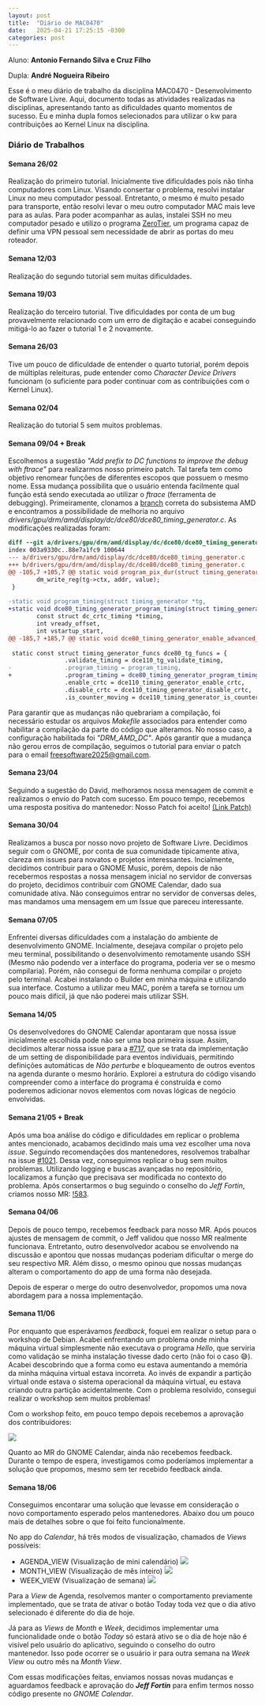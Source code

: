 ```yaml
---
layout: post
title:  "Diário de MAC0470"
date:   2025-04-21 17:25:15 -0300
categories: post
---
```


Aluno: **Antonio Fernando Silva e Cruz Filho**

Dupla: **André Nogueira Ribeiro**

Esse é o meu diário de trabalho da disciplina MAC0470 - Desenvolvimento de Software Livre. Aqui, documento todas as atividades realizadas na disciplinas, apresentando tanto as dificuldades quanto momentos de sucesso. Eu e minha dupla fomos selecionados para utilizar o kw para contribuições ao Kernel Linux na disciplina.


### **Diário de Trabalhos**

#### **Semana 26/02**

Realização do primeiro tutorial. Inicialmente tive dificuldades pois não tinha computadores com Linux. Visando consertar o problema, resolvi instalar Linux no meu computador pessoal. Entretanto, o mesmo é muito pesado para transporte, então resolvi levar o meu outro computador MAC mais leve para as aulas. Para poder acompanhar as aulas, instalei SSH no meu computador pesado e utilizo o programa [ZeroTier](https://www.zerotier.com/), um programa capaz de definir uma VPN pessoal sem necessidade de abrir as portas do meu roteador.

#### **Semana 12/03**

Realização do segundo tutorial sem muitas dificuldades.

#### **Semana 19/03**

Realização do terceiro tutorial. Tive dificuldades por conta de um bug provavelmente relacionado com um erro de digitação e acabei conseguindo mitigá-lo ao fazer o tutorial 1 e 2 novamente.

#### **Semana 26/03**

Tive um pouco de dificuldade de entender o quarto tutorial, porém depois de múltiplas releituras, pude entender como _Character Device Drivers_ funcionam (o suficiente para poder continuar com as contribuições com o Kernel Linux).

#### **Semana 02/04**

Realização do tutorial 5 sem muitos problemas.

#### **Semana 09/04 + Break**

Escolhemos a sugestão _"Add prefix to DC functions to improve the debug with ftrace"_ para realizarmos nosso primeiro patch. Tal tarefa tem como objetivo renomear funções de diferentes escopos que possuem o mesmo nome. Essa mudança possibilita que o usuário entenda facilmente qual função está sendo executada ao utilizar o *ftrace* (ferramenta de debugging). Primeiramente, clonamos a [branch](https://gitlab.freedesktop.org/agd5f/linux) correta do subsistema AMD e encontramos a possibilidade de melhoria no arquivo _drivers/gpu/drm/amd/display/dc/dce80/dce80_timing_generator.c_. As modificações realizadas foram:

```diff
diff --git a/drivers/gpu/drm/amd/display/dc/dce80/dce80_timing_generator.c b/drivers/gpu/drm/amd/display/dc/dce80/dce80_timing_generator.c
index 003a9330c..88e7a1fc9 100644
--- a/drivers/gpu/drm/amd/display/dc/dce80/dce80_timing_generator.c
+++ b/drivers/gpu/drm/amd/display/dc/dce80/dce80_timing_generator.c
@@ -105,7 +105,7 @@ static void program_pix_dur(struct timing_generator *tg, uint32_t pix_clk_100hz)
        dm_write_reg(tg->ctx, addr, value);
 }
 
-static void program_timing(struct timing_generator *tg,
+static void dce80_timing_generator_program_timing(struct timing_generator *tg,
        const struct dc_crtc_timing *timing,
        int vready_offset,
        int vstartup_start,
@@ -185,7 +185,7 @@ static void dce80_timing_generator_enable_advanced_request(
 
 static const struct timing_generator_funcs dce80_tg_funcs = {
                .validate_timing = dce110_tg_validate_timing,
-               .program_timing = program_timing,
+               .program_timing = dce80_timing_generator_program_timing,
                .enable_crtc = dce110_timing_generator_enable_crtc,
                .disable_crtc = dce110_timing_generator_disable_crtc,
                .is_counter_moving = dce110_timing_generator_is_counter_moving,
```


Para garantir que as mudanças não quebrariam a compilação, foi necessário estudar os arquivos *Makefile* associados para entender como habilitar a compilação da parte do código que alteramos. No nosso caso, a configuração habilitada foi *"DRM_AMD_DC"*. Após garantir que a mudança não gerou erros de compilação, seguimos o tutorial para enviar o patch para o email freesoftware2025@gmail.com.

#### Semana 23/04

Seguindo a sugestão do David, melhoramos nossa mensagem de commit e realizamos o envio do Patch com sucesso. Em pouco tempo, recebemos uma resposta positiva do mantenedor: Nosso Patch foi aceito! [(Link Patch)](https://lore.kernel.org/amd-gfx/CADnq5_OrVtVXCoDxZU8ngFpDywFj3c6Wx-MOt2DJUdiU3SKp2w@mail.gmail.com/T/#t)

#### Semana 30/04

Realizamos a busca por nosso novo projeto de Software Livre. Decidimos seguir com o GNOME, por conta de sua comunidade tipicamente ativa, clareza em issues para novatos e projetos interessantes. Incialmente, decidimos contribuir para o GNOME Music, porém, depois de não recebermos respostas a nossa mensagem inicial no servidor de conversas do projeto, decidimos contribuir com GNOME Calendar, dado sua comunidade ativa. Não conseguimos entrar no servidor de conversas deles, mas mandamos uma mensagem em um Issue que pareceu interessante. 

#### Semana 07/05

Enfrentei diversas dificuldades com a instalação do ambiente de desenvolvimento GNOME. Incialmente, desejava compilar o projeto pelo meu terminal, possibilitando o desenvolvimento remotamente usando SSH (Mesmo não podendo ver a interface do programa, poderia ver se o mesmo compilaria). Porém, não consegui de forma nenhuma compilar o projeto pelo terminal. Acabei instalando o Builder em minha máquina e utilizando sua interface. Costumo a utilizar meu MAC, porém a tarefa se tornou um pouco mais difícil, já que não poderei mais utilizar SSH. 

#### Semana 14/05

Os desenvolvedores do GNOME Calendar apontaram que nossa issue inicialmente escolhida pode não ser uma boa primeira issue. Assim, decidimos alterar nossa issue para a [#717](https://gitlab.gnome.org/GNOME/gnome-calendar/-/issues/717), que se trata da implementação de um setting de disponibilidade para eventos individuais, permitindo definições automáticas de *Não perturbe* e bloqueamento de outros eventos na agenda durante o mesmo horário. Explorei a estrutura do código visando compreender como a interface do programa é construída e como poderemos adicionar novos elementos com novas lógicas de negócio envolvidas. 

#### Semana 21/05 + Break

Após uma boa análise do código e dificuldades em replicar o problema antes mencionado, acabamos decidindo mais uma vez escolher uma nova _issue_. Seguindo recomendações dos mantenedores, resolvemos trabalhar na issue [#1021](https://gitlab.gnome.org/GNOME/gnome-calendar/-/issues/1021). Dessa vez, conseguimos replicar o bug sem muitos problemas. Utilizando logging e buscas avançadas no repositório, localizamos a função que precisava ser modificada no contexto do problema. Após consertarmos o bug seguindo o conselho do _Jeff Fortin_, criamos nosso MR: [!583](https://gitlab.gnome.org/GNOME/gnome-calendar/-/merge_requests/583).

#### Semana 04/06

Depois de pouco tempo, recebemos feedback para nosso MR. Após poucos ajustes de mensagem de commit, o Jeff validou que nosso MR realmente funcionava. Entretanto, outro desenvolvedor acabou se envolvendo na discussão e apontou que nossas mudanças poderiam dificultar o merge do seu respectivo MR. Além disso, o mesmo opinou que nossas mudanças alteram o comportamento do app de uma forma não desejada.

Depois de esperar o merge do outro desenvolvedor, propomos uma nova abordagem para a nossa implementação. 

#### Semana 11/06

Por enquanto que esperávamos _feedback_, foquei em realizar o setup para o workshop de Debian. Acabei enfrentando um problema onde minha máquina virtual simplesmente não executava o programa _Hello_, que serviria como validação se minha instalação tivesse dado certo (não foi o caso 😅). Acabei descobrindo que a forma como eu estava aumentando a memória da minha máquina virtual estava incorreta. Ao invés de expandir a partição virtual onde estava o sistema operacional da máquina virtual, eu estava criando outra partição acidentalmente. Com o problema resolvido, consegui realizar o workshop sem muitos problemas!

Com o workshop feito, em pouco tempo depois recebemos a aprovação dos contribuidores:

![](images/debian-mr-approval.png)

Quanto ao MR do GNOME Calendar, ainda não recebemos feedback. Durante o tempo de espera, investigamos como poderíamos implementar a solução que propomos, mesmo sem ter recebido feedback ainda.

#### Semana 18/06

Conseguimos encontarar uma solução que levasse em consideração o novo comportamento esperado pelos mantenedores. Abaixo dou um pouco mais de detalhes sobre o que foi feito funcionalmente.

No app do *Calendar*, há três modos de visualização, chamados de *Views* possíveis:
- AGENDA_VIEW (Visualização de mini calendário)
![](images/agenda-view.png)
- MONTH_VIEW (Visualização de mês inteiro)
![](images/month-view.png)
- WEEK_VIEW (Visualização de semana)
![](images/week-view.png)

Para a *View* de Agenda, resolvemos manter o comportamento previamente implementado, que se trata de ativar o botão Today toda vez que o dia ativo selecionado é diferente do dia de hoje.

Já para as *Views* de *Month* e *Week*, decidimos implementar uma funcionalidade onde o botão *Today* só estará ativo se o dia de hoje não é visível pelo usuário do aplicativo, seguindo o conselho do outro mantenedor. Isso pode ocorrer se o usuário ir para outra semana na *Week View* ou outro mês na *Month View*.

Com essas modificações feitas, enviamos nossas novas mudanças e aguardamos feedback e aprovação do ***Jeff Fortin*** para enfim termos nosso código presente no *GNOME Calendar*.
